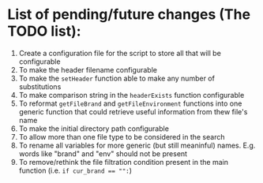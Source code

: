 # List of pending/future changes (The TODO list):

1. Create a configuration file for the script to store all that will be configurable
2. To make the header filename configurable
3. To make the `setHeader` function able to make any number of substitutions
4. To make comparison string in the `headerExists` function configurable
5. To reformat `getFileBrand` and `getFileEnvironment` functions into one generic function that could retrieve useful information from thew file's name
6. To make the initial directory path configurable
7. To allow more than one file type to be considered in the search
8. To rename all variables for more generic (but still meaninful) names. E.g. words like "brand" and "env" should not be present
9. To remove/rethink the file filtration condition present in the main function (i.e. `if cur_brand == "":`)
